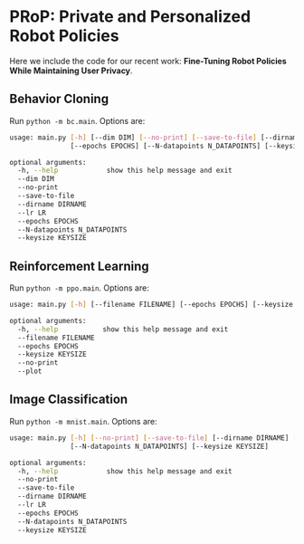 # PRoP: Private and Personalized Robot Policies

Here we include the code for our recent work: **Fine-Tuning Robot Policies While Maintaining User Privacy**. 

## Behavior Cloning

Run `python -m bc.main`. Options are:

```bash
usage: main.py [-h] [--dim DIM] [--no-print] [--save-to-file] [--dirname DIRNAME] [--lr LR]
               [--epochs EPOCHS] [--N-datapoints N_DATAPOINTS] [--keysize KEYSIZE]

optional arguments:
  -h, --help            show this help message and exit
  --dim DIM
  --no-print
  --save-to-file
  --dirname DIRNAME
  --lr LR
  --epochs EPOCHS
  --N-datapoints N_DATAPOINTS
  --keysize KEYSIZE
```

## Reinforcement Learning

Run `python -m ppo.main`. Options are:

```bash
usage: main.py [-h] [--filename FILENAME] [--epochs EPOCHS] [--keysize KEYSIZE] [--no-print] [--plot]

optional arguments:
  -h, --help           show this help message and exit
  --filename FILENAME
  --epochs EPOCHS
  --keysize KEYSIZE
  --no-print
  --plot
```

## Image Classification

Run `python -m mnist.main`. Options are:

```bash
usage: main.py [-h] [--no-print] [--save-to-file] [--dirname DIRNAME] [--lr LR] [--epochs EPOCHS]
               [--N-datapoints N_DATAPOINTS] [--keysize KEYSIZE]

optional arguments:
  -h, --help            show this help message and exit
  --no-print
  --save-to-file
  --dirname DIRNAME
  --lr LR
  --epochs EPOCHS
  --N-datapoints N_DATAPOINTS
  --keysize KEYSIZE
```

